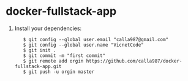 # docker-fullstack-app


1. Install your dependencies:

          $ git config --global user.email "calla987@gmail.com"
          $ git config --global user.name "VicnetCode"
          $ git init .
          $ git commit -m "first commit"
          $ git remote add orgin https://github.com/calla987/docker-fullstack-app.git
          $ git push -u orgin master 
